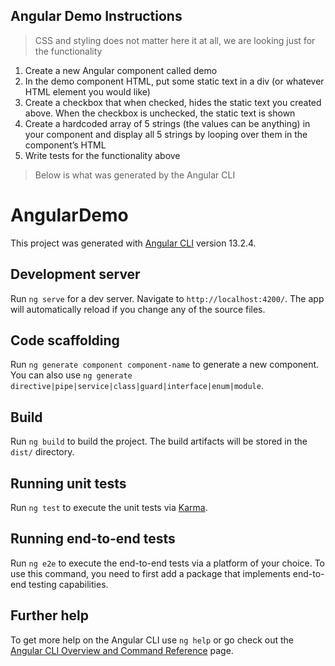 ## Angular Demo Instructions

> CSS and styling does not matter here it at all, we are looking just for the functionality

1. Create a new Angular component called demo
1. In the demo component HTML, put some static text in a div (or whatever HTML element you would like)
1. Create a checkbox that when checked, hides the static text you created above. When the checkbox is unchecked, the static text is shown
1. Create a hardcoded array of 5 strings (the values can be anything) in your component and display all 5 strings by looping over them in the component’s HTML
1. Write tests for the functionality above

> Below is what was generated by the Angular CLI

# AngularDemo

This project was generated with [Angular CLI](https://github.com/angular/angular-cli) version 13.2.4.

## Development server

Run `ng serve` for a dev server. Navigate to `http://localhost:4200/`. The app will automatically reload if you change any of the source files.

## Code scaffolding

Run `ng generate component component-name` to generate a new component. You can also use `ng generate directive|pipe|service|class|guard|interface|enum|module`.

## Build

Run `ng build` to build the project. The build artifacts will be stored in the `dist/` directory.

## Running unit tests

Run `ng test` to execute the unit tests via [Karma](https://karma-runner.github.io).

## Running end-to-end tests

Run `ng e2e` to execute the end-to-end tests via a platform of your choice. To use this command, you need to first add a package that implements end-to-end testing capabilities.

## Further help

To get more help on the Angular CLI use `ng help` or go check out the [Angular CLI Overview and Command Reference](https://angular.io/cli) page.
